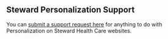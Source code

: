 Steward Personalization Support
-----

You can [submit a support request here](https://github.com/hatch130/steward-perz-support/issues) for anything to do with Personalization on Steward Health Care websites.
